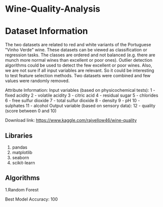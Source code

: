 # Wine-Quality-Analysis

# Dataset Information
The two datasets are related to red and white variants of the Portuguese "Vinho Verde" wine. These datasets can be viewed as classification or regression tasks. The classes are ordered and not balanced (e.g. there are munch more normal wines than excellent or poor ones). Outlier detection algorithms could be used to detect the few excellent or poor wines. Also, we are not sure if all input variables are relevant. So it could be interesting to test feature selection methods. Two datasets were combined and few values were randomly removed.

Attribute Information:
Input variables (based on physicochemical tests):
  1 - fixed acidity
  2 - volatile acidity
  3 - citric acid
  4 - residual sugar
  5 - chlorides
  6 - free sulfur dioxide
  7 - total sulfur dioxide
  8 - density
  9 - pH
  10 - sulphates
  11 - alcohol
  Output variable (based on sensory data):
  12 - quality (score between 0 and 10)

Download link: https://www.kaggle.com/rajyellow46/wine-quality

## Libraries
  1. pandas
  2. matplotlib
  3. seaborn
  4. scikit-learn
  
##  Algorithms
  1.Random Forest
  
  Best Model Accuracy: 100
